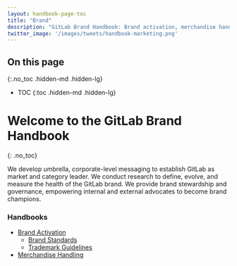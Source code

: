 ```yaml
---
layout: handbook-page-toc
title: "Brand"
description: "GitLab Brand Handbook: Brand activation, merchandise handling"
twitter_image: '/images/tweets/handbook-marketing.png'
---
```


<link rel="stylesheet" type="text/css" href="/stylesheets/biztech.css" />

## On this page
{:.no_toc .hidden-md .hidden-lg}

- TOC
{:toc .hidden-md .hidden-lg}

# <i class="fas fa-bullhorn fa-fw color-orange font-awesome"></i> Welcome to the GitLab Brand Handbook

{: .no_toc}

We develop umbrella, corporate-level messaging to establish GitLab as market and category leader. We conduct research to define, evolve, and measure the health of the GitLab brand. We provide brand stewardship and governance, empowering internal and external advocates to become brand champions. 

### Handbooks

- [Brand Activation](/handbook/marketing/brand-and-product-marketing/brand/brand-activation/)
  - [Brand Standards](/handbook/marketing/brand-and-product-marketing/brand/brand-activation/brand-standards/)
  - [Trademark Guidelines](/handbook/marketing/brand-and-product-marketing/brand/brand-activation/trademark-guidelines/)
- [Merchandise Handling](/handbook/marketing/brand-and-product-marketing/brand/merchandise-handling/)
